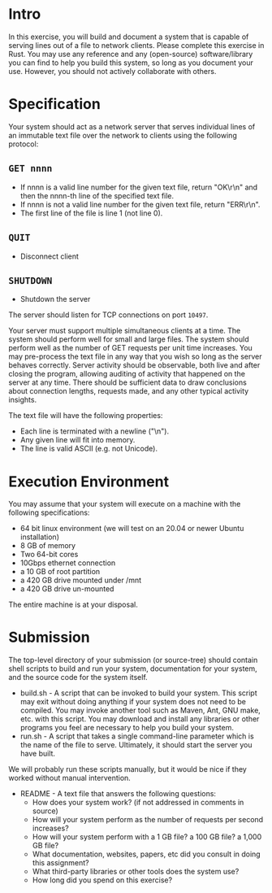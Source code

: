 # Intro
In this exercise, you will build and document a system that is capable of
serving lines out of a file to network clients.
Please complete this exercise in Rust.
You may use any reference and any (open-source) software/library you can find
to help you build this system, so long as you document your use. However, you
should not actively collaborate with others.

# Specification

Your system should act as a network server that serves individual lines of an
immutable text file over the network to clients using the following protocol:

## `GET nnnn`
* If nnnn is a valid line number for the given text file, return "OK\r\n" and
then the nnnn-th line of the specified text file.
* If nnnn is not a valid line number for the given text file, return "ERR\r\n".
* The first line of the file is line 1 (not line 0).


## `QUIT`
* Disconnect client

## `SHUTDOWN`
* Shutdown the server


The server should listen for TCP connections on port `10497`.

Your server must support multiple simultaneous clients at a time. The system
should perform well for small and large files. The system should perform well
as the number of GET requests per unit time increases.
You may pre-process the text file in any way that you wish so long as the
server behaves correctly.
Server activity should be observable, both live and after closing the program,
       allowing auditing of activity that happened on the server at any time.
       There should be sufficient data to draw conclusions about connection
       lengths, requests made, and any other typical activity insights.

The text file will have the following properties:
* Each line is terminated with a newline ("\n").
* Any given line will fit into memory.
* The line is valid ASCII (e.g. not Unicode).

# Execution Environment

You may assume that your system will execute on a machine with the following
specifications:
* 64 bit linux environment (we will test on an 20.04 or newer Ubuntu installation)
* 8 GB of memory
* Two 64-bit cores
* 10Gbps ethernet connection
* a 10 GB of root partition
* a 420 GB drive mounted under /mnt
* a 420 GB drive un-mounted

The entire machine is at your disposal.

# Submission
The top-level directory of your submission (or source-tree) should contain
shell scripts to build and run your system, documentation for your system, and
the source code for the system itself.
* build.sh - A script that can be invoked to build your system. This script may
exit without doing anything if your system does not need to be compiled. You
may invoke another tool such as Maven, Ant, GNU make, etc. with this script.
You may download and install any libraries or other programs you feel are
necessary to help you build your system.
* run.sh - A script that takes a single command-line parameter which is the
name of the file to serve. Ultimately, it should start the server you have
built.

We will probably run these scripts manually, but it would be nice if they
worked without manual intervention.

* README - A text file that answers the following questions:
    - How does your system work? (if not addressed in comments in source)
    - How will your system perform as the number of requests per second increases?
    - How will your system perform with a 1 GB file? a 100 GB file? a 1,000 GB file?
    - What documentation, websites, papers, etc did you consult in doing this assignment?
    - What third-party libraries or other tools does the system use?
    - How long did you spend on this exercise?

